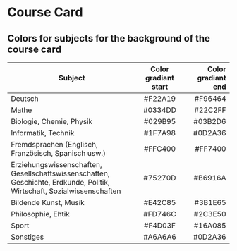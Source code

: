 # Course Card

## Colors for subjects for the background of the course card

| Subject                                                                                                                      | Color gradiant start | Color gradiant end |
| ---------------------------------------------------------------------------------------------------------------------------- | :------------------: | -----------------: |
| Deutsch                                                                                                                      |       #F22A19        |            #F96464 |
| Mathe                                                                                                                        |       #0334DD        |            #22C2FF |
| Biologie, Chemie, Physik                                                                                                     |       #029B95        |            #03B2D6 |
| Informatik, Technik                                                                                                          |       #1F7A98        |            #0D2A36 |
| Fremdsprachen (Englisch, Französisch, Spanisch usw.)                                                                         |       #FFC400        |            #FF7400 |
| Erziehungswissenschaften, Gesellschaftswissenschaften,<br /> Geschichte, Erdkunde, Politik, Wirtschaft, Sozialwissenschaften |       #75270D        |            #B6916A |
| Bildende Kunst, Musik                                                                                                        |       #E42C85        |            #3B1E65 |
| Philosophie, Ehtik                                                                                                           |       #FD746C        |            #2C3E50 |
| Sport                                                                                                                        |       #F4D03F        |            #16A085 |
| Sonstiges                                                                                                                    |       #A6A6A6        |            #0D2A36 |
